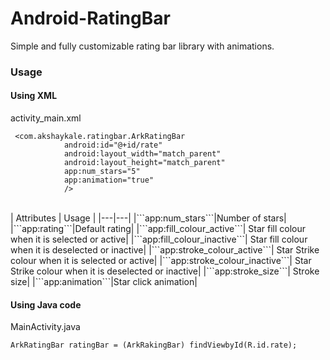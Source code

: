 # Android-RatingBar
Simple and fully customizable rating bar library with animations.


### Usage


#### Using XML
activity_main.xml
```
 <com.akshaykale.ratingbar.ArkRatingBar
            android:id="@+id/rate"
            android:layout_width="match_parent"
            android:layout_height="match_parent"
            app:num_stars="5"
            app:animation="true"
            />
 ```
 <br>
 | Attributes | Usage |
|---|---|
|```app:num_stars```|Number of stars|
|```app:rating```|Default rating|
|```app:fill_colour_active```| Star fill colour when it is selected or active|
|```app:fill_colour_inactive```| Star fill colour when it is deselected or inactive|
|```app:stroke_colour_active```| Star Strike colour when it is selected or active|
|```app:stroke_colour_inactive```| Star Strike colour when it is deselected or inactive|
|```app:stroke_size```| Stroke size|
|```app:animation```|Star click animation|

#### Using Java code
MainActivity.java
```
ArkRatingBar ratingBar = (ArkRakingBar) findViewbyId(R.id.rate);

```


